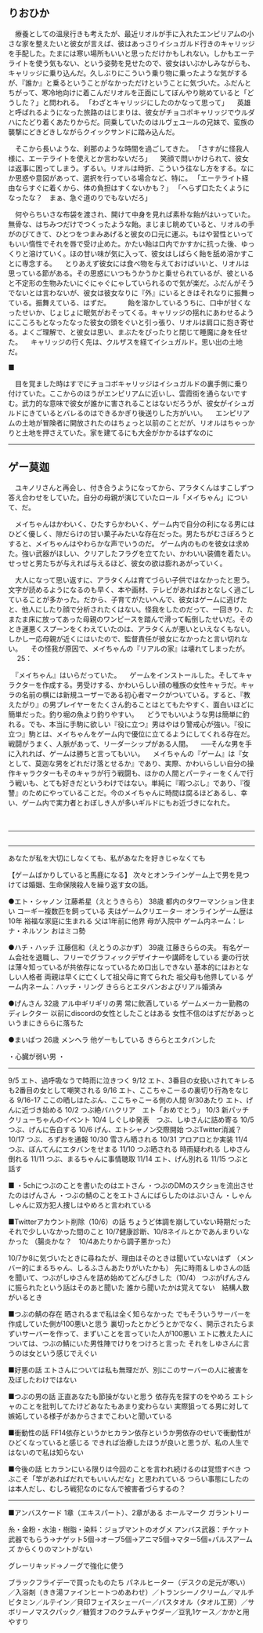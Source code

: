 ## りおひか

　療養としての温泉行きも考えたが、最近リオルが手に入れたエンピリアムの小さな家を整えたいと彼女が言えば、彼はあっさりイシュガルド行きのキャリッジを手配した。たまには寒い場所もいいと思っただけかもしれない。しかもエーテライトを使う気もない、という姿勢を見せたので、彼女はいぶかしみながらも、キャリッジに乗り込んだ。久しぶりにこういう乗り物に乗ったような気がするが、『誰か』と乗るということがなかっただけということに気づいた。ふだんとちがって、寒冷地向けに着こんだリオルを正面にしてぼんやり眺めていると「どうした？」と問われる。
「わざとキャリッジにしたのかなって思って」
　英雄と呼ばれるようになった旅路のはじまりは、彼女がチョコボキャリッジでウルダハにたどり着くあたりからだ。同乗していたのはルヴェユールの兄妹で、蛮族の襲撃にどきどきしながらクイックサンドに踏み込んだ。

　そこから長いような、刹那のような時間を過ごしてきた。
「さすがに怪我人様に、エーテライトを使えとか言わないだろ」
　笑顔で問いかけられて、彼女は返事に困ってしまう。ずるい。リオルは時折、こういう往なし方をする。なにか思惑や意図があって、選択を行っている場合など、特に。
「エーテライト経由ならすぐに着くから、体の負担はすくないかも？」
「へらず口たたくようになったな？　まぁ、急ぐ道のりでもないだろ」

　何やらちいさな布袋を渡され、開けて中身を見れば素朴な飴がはいっていた。無骨な、はちみつだけでつくったような飴。まじまじ眺めていると、リオルの手がのびてきて、ひとつをつまみあげると彼女の口元に運ぶ。もはや習性といってもいい惰性でそれを唇で受け止めた。かたい飴は口内でかすかに抗った後、ゆっくりと溶けていく。ほの甘い味が気に入って、彼女はしばらく飴を舐め溶かすことに専念する。
　とりあえず彼女には食べ物を与えておけばいいと、リオルは思っている節がある。その思惑にいつもうかうかと乗せられているが、彼といると不定形の生物みたいにぐにゃぐにゃしていられるので気が楽だ。ふだんがそうでないとは言わないが、彼女は彼女なりに『外』にいるときはそれなりに振舞っている。振舞えている、はずだ。
　
　飴を溶かしているうちに、口中が甘くなったせいか、じょじょに眠気がおそってくる。キャリッジの揺れにあわせるようにこころもとなったなった彼女の頭をぐいと引っ張り、リオルは肩口に抱き寄せる。よくご理解で、と彼女は思い、まぶたをぴったりと閉じて睡魔に身を任せた。
　キャリッジの行く先は、クルザスを経てイシュガルド。思い出の土地だ。

■

　目を覚ました時はすでにチョコボキャリッジはイシュガルドの裏手側に乗り付けていた。ここからのほうがエンピリアムに近いし、雲霞街を通らないですむ。武力的な意味で彼女が誰かに害されることはないだろうが、彼女がイシュガルドにきているとバレるのはできるかぎり後送りした方がいい。
　エンピリアムの土地が冒険者に開放されたのはちょっと以前のことだが、リオルはちゃっかりと土地を押さえていた。家を建てるにも大金がかかるはずなのに






***
## ゲー莫迦

　ユキノリさんと再会し、付き合うようになってから、アラタくんはすこしずつ答え合わせをしていた。自分の母親が演じていたロール「メイちゃん」について、だ。

　メイちゃんはかわいく、ひたすらかわいく、ゲーム内で自分の利になる男にはひどく優しく、隙だらけの甘い菓子みたいな存在だった。男たちがむさぼろうとすると、メイちゃんはやわらかな声でいうのだ。
ゲーム内のものを彼女は求めた。強い武器がほしい、クリアしたフラグを立てたい、かわいい装備を着たい。せっせと男たちが与えれば与えるほど、彼女の欲は膨れあがっていく。

　大人になって思い返すに、アラタくんは育てづらい子供ではなかったと思う。文字が読めるようになるのも早く、本や画材、テレビがあればおとなしく過ごしていることが多かった。だから、子育てがたいへんで、彼女はゲームに逃げたと、他人にしたり顔で分析されたくはない。怪我をしたのだって、一回きり、たまたま床に放ってあった母親のワンピースを踏んで滑って転倒したせいだ。そのとき運悪くスプーンをくわえていたのは、アラタくんが悪いといえなくもない。しかし一応母親が近くにはいたので、監督責任が彼女になかったと言い切れない。
　その怪我が原因で、メイちゃんの『リアルの家』は壊れてしまったが。
　
25：

　『メイちゃん』はいらだっていた。
　ゲームをインストールした。そしてキャラクターを作成する。男受けする、かわいらしい顔の種族の女性キャラだ。キャラの名前の横には新規ユーザーである初心者マークがついている。すると、『教えたがり』の男プレイヤーをたくさん釣ることはとてもたやすく、面白いほどに簡単だった。釣り堀の魚より釣りやすい。
　どうでもいいような男は簡単に釣れる。でも、本当に手駒に欲しい『役に立つ』男はやはり警戒心が強い。『役に立つ』駒とは、メイちゃんをゲーム内で優位に立てるようにしてくれる存在だ。戦闘がうまく、人脈があって、リーダーシップがある人間。
　──そんな男を手に入れれば、ゲームは勝ちと言ってもいい。
　メイちゃんの『ゲーム』は『女として、莫迦な男をどれだけ落とせるか』であり、実際、かわいらしい自分の操作キャラクターもそのキャラが行う戦闘も、ほかの人間とパーティーをくんで行う戦いも、とても好きだというわけではない。単純に『暇つぶし』であり、『復讐』のためにやっていることだ。今のメイちゃんに時間は腐るほどあるし、幸い、ゲーム内で実力者とおぼしき人が多いギルドにもお近づきになれた。
　


　
***
##






***
あなたが私を大切にしなくても、私があなたを好きじゃなくても

【ゲームばかりしていると馬鹿になる】
次々とオンラインゲーム上で男を見つけては婚姻、生命保険殺人を繰り返す女の話。

●エト・シャノン
江藤希星（えとうきらら）
38歳
都内のタワーマンション住まい
コーギー複数匹を飼っている
夫はゲームクリエーター
オンラインゲーム歴は10年
裕福な家庭に生まれる
父は1年前に他界
母が入院中
ゲーム内ネーム：レナ・ネルソン
おはミコ勢



●ハチ・ハッチ
江藤信和（えとうのぶかず）
39歳
江藤きららの夫。
有名ゲーム会社を退職し、フリーでグラフィックデザイナーや講師をしている
妻の行状は薄々知っているが共依存になっているため口出しできない
基本的にはおとなしい人格者
両親は早くに亡くして祖父母に育てられた
祖父母も他界している
ゲーム内ネーム：ハッチ・リング
きららとエタバンおよびリアル婚済み

●げんさん
32歳
アル中ギリギリの男
常に飲酒している
ゲームメーカー勤務のディレクター
以前にdiscordの女性としたことはある
女性不信のはずだがあっというまにきららに落ちた

●まいばつ
26歳
メンヘラ
他ゲーもしている
きららとエタバンした


・心臓が弱い男
・


***
9/5
エト、過呼吸なうで時雨に泣きつく
9/12
エト、3番目の女扱いされてキレるも2番目の女として嘲笑される
9/16
エト、ここちゃこーるの裏切り行為をなじる
9/16-17
ここの晒しはたぶん、ここちゃこーる側の人間
9/30あたり
エト、げんに近づき始める
10/2
つぶ絶バハクリア　エト「おめでとう」
10/3
新パッチ　クリューちゃんのイベント
10/4
しぐしゆ発表　つぶ、しゆさんに詰め寄る
10/5
つぶ、げんに告白する
10/6
げん、エトシャノン交際開始
つぶTwitter消滅？
10/17
つぶ、ろずおを通報
10/30
雪さん晒される
10/31
アロアロとか実装
11/4
つぶ、ぼんてんにエタバンをせまる
11/10
つぶ晒される
時雨疑われる
しゆさん倒れる
11/11
つぶ、まるちゃんに事情聴取
11/14
エト、げん別れる
11/15
つぶと話す

■
・5chにつぶのことを書いたのはエトさん
・つぶのDMのスクショを流出させたのはげんさん
・つぶの鯖のことをエトさんにばらしたのはぶいさん
・しゃんしゃんに双方犯人捜しはやめろと言われている

■Twitterアカウント削除（10/6）の話
ちょうど体調を崩していない時期だった
それで少しいなかった間のこと
10/7健康診断、10/8ネイルとかであんまりいなかった
（腸炎かな？　10/4あたりから調子悪かった）

10/7か8に気づいたときに尋ねたが、理由はそのときは聞いていないはず
（メンバー的にまるちゃん、しるふさんあたりがいたかも）
先に時雨＆しゆさんの話を聞いて、つぶがしゆさんを詰め始めてどんびきした（10/4）
つぶがげんさんに振られたという話はそのあと聞いた
誰から聞いたかは覚えてない　結構人数がいるとき

■つぶの鯖の存在
晒されるまで私は全く知らなかった
でもそういうサーバーを作成していた側が100悪いと思う
裏切ったとかどうとかでなく、開示されたらまずいサーバーを作って、まずいことを言っていた人が100悪い
エトに教えた人については、つぶの鯖にいた男性陣でけりをつけろと言った
それをしゆさんに言うのは女という感じでえぐい

■好悪の話
エトさんについては私も無理だが、別にこのサーバーの人に被害を及ぼしたわけではない

■つぶの男の話
正直あなたも節操がないと思う
依存先を探すのをやめろ
エトシャのことを批判してたけどあなたもあまり変わらない
実際狙ってる男に対して嫉妬している様子があからさまでこわいと聞いている

■衝動性の話
FF14依存というかヒカラン依存というか男依存のせいで衝動性がひどくなっていると感じる
できれば治療したほうが良いと思うが、私の人生ではないので私は知らない

■今後の話
ヒカランにいる限りは今回のことを言われ続けるのは覚悟すべき
つぶこそ「竿があればだれでもいいんだな」と思われている
つらい事態にしたのは本人だし、むしろ戦犯なのになんで被害者づらするの？

***
■アンバスケード
1章（エキスパート）、2章がある
ホールマーク
ガラントリー

糸・金粉・水油・樹脂・染料：ジョブマントのオグメ
アンバス武器：チケット武器でもらう→ナゲット5個→オーブ5個→アニマ5個→マター5個+パルスアームズ
からくりのマントがない

グレーリキッド→ノーグで強化に使う

ブラックフライデーで買ったものたち
パネルヒーター（デスクの足元が寒い）／入浴剤（きき湯ファインヒートつめあわせ）／トランシーノクリーム／マルチビタミン／ルテイン／貝印フェイスシェーバー／バスタオル（タオル工房）／サボリーノマスクパック／糖質オフのクラムチャウダー／豆乳1ケース／かかと用やすり


